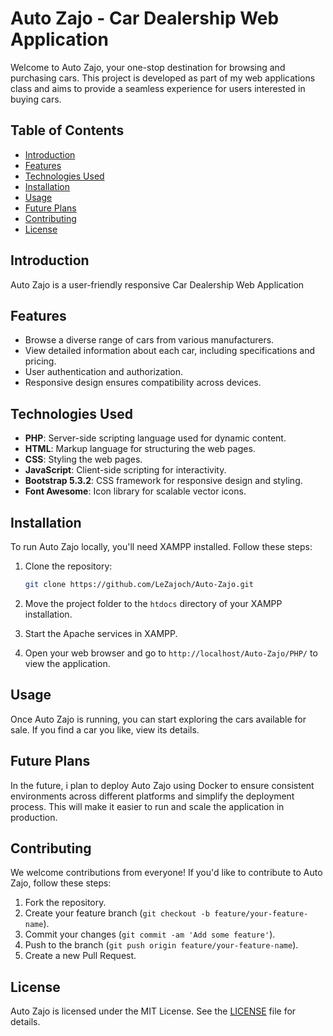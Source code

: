 # Auto Zajo - Car Dealership Web Application

Welcome to Auto Zajo, your one-stop destination for browsing and purchasing cars. This project is developed as part of my web applications class and aims to provide a seamless experience for users interested in buying cars.

## Table of Contents

- [Introduction](#introduction)
- [Features](#features)
- [Technologies Used](#technologies-used)
- [Installation](#installation)
- [Usage](#usage)
- [Future Plans](#future-plans)
- [Contributing](#contributing)
- [License](#license)

## Introduction

Auto Zajo is a user-friendly responsive Car Dealership Web Application

## Features

- Browse a diverse range of cars from various manufacturers.
- View detailed information about each car, including specifications and pricing.
- User authentication and authorization.
- Responsive design ensures compatibility across devices.

## Technologies Used

- **PHP**: Server-side scripting language used for dynamic content.
- **HTML**: Markup language for structuring the web pages.
- **CSS**: Styling the web pages.
- **JavaScript**: Client-side scripting for interactivity.
- **Bootstrap 5.3.2**: CSS framework for responsive design and styling.
- **Font Awesome**: Icon library for scalable vector icons.

## Installation

To run Auto Zajo locally, you'll need XAMPP installed. Follow these steps:

1. Clone the repository:

    ```bash
    git clone https://github.com/LeZajoch/Auto-Zajo.git
    ```

2. Move the project folder to the `htdocs` directory of your XAMPP installation.

3. Start the Apache services in XAMPP.

4. Open your web browser and go to `http://localhost/Auto-Zajo/PHP/` to view the application.

## Usage

Once Auto Zajo is running, you can start exploring the cars available for sale. 
If you find a car you like, view its details.

## Future Plans

In the future, i plan to deploy Auto Zajo using Docker to ensure consistent environments across different platforms and simplify the deployment process. 
This will make it easier to run and scale the application in production.

## Contributing

We welcome contributions from everyone! If you'd like to contribute to Auto Zajo, follow these steps:

1. Fork the repository.
2. Create your feature branch (`git checkout -b feature/your-feature-name`).
3. Commit your changes (`git commit -am 'Add some feature'`).
4. Push to the branch (`git push origin feature/your-feature-name`).
5. Create a new Pull Request.

## License

Auto Zajo is licensed under the MIT License. See the [LICENSE](LICENSE) file for details.
